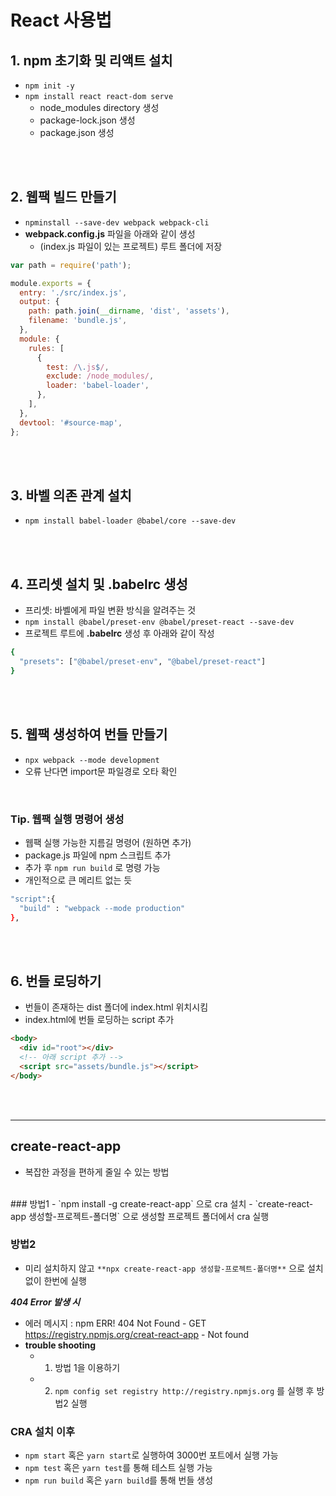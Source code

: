 # React 사용법

## 1. npm 초기화 및 리액트 설치

- `npm init -y`
- `npm install react react-dom serve`
  - node_modules directory 생성
  - package-lock.json 생성
  - package.json 생성

<br><br>

## 2. 웹팩 빌드 만들기

- `npminstall --save-dev webpack webpack-cli`
- **webpack.config.js** 파일을 아래와 같이 생성
  - (index.js 파일이 있는 프로젝트) 루트 폴더에 저장

```js
var path = require('path');

module.exports = {
  entry: './src/index.js',
  output: {
    path: path.join(__dirname, 'dist', 'assets'),
    filename: 'bundle.js',
  },
  module: {
    rules: [
      {
        test: /\.js$/,
        exclude: /node_modules/,
        loader: 'babel-loader',
      },
    ],
  },
  devtool: '#source-map',
};
```

<br><br>

## 3. 바벨 의존 관계 설치

- `npm install babel-loader @babel/core --save-dev`

<br><br>

## 4. 프리셋 설치 및 .babelrc 생성

- 프리셋: 바벨에게 파일 변환 방식을 알려주는 것
- `npm install @babel/preset-env @babel/preset-react --save-dev`
- 프로젝트 루트에 **.babelrc** 생성 후 아래와 같이 작성

```sh
{
  "presets": ["@babel/preset-env", "@babel/preset-react"]
}
```

<br><br>

## 5. 웹팩 생성하여 번들 만들기

- `npx webpack --mode development`
- 오류 난다면 import문 파일경로 오타 확인

<br>

### Tip. 웹팩 실행 명령어 생성

- 웹팩 실행 가능한 지름길 명령어 (원하면 추가)
- package.js 파일에 npm 스크립트 추가
- 추가 후 `npm run build` 로 명령 가능
- 개인적으로 큰 메리트 없는 듯

```sh
"script":{
  "build" : "webpack --mode production"
},
```

<br><br>

## 6. 번들 로딩하기

- 번들이 존재하는 dist 폴더에 index.html 위치시킴
- index.html에 번들 로딩하는 script 추가

```html
<body>
  <div id="root"></div>
  <!-- 아래 script 추가 -->
  <script src="assets/bundle.js"></script>
</body>
```

<br><br>

---

## create-react-app
- 복잡한 과정을 편하게 줄일 수 있는 방법

<br>
### 방법1 
- `npm install -g create-react-app` 으로 cra 설치
- `create-react-app 생성할-프로젝트-폴더명` 으로 생성할 프로젝트 폴더에서 cra 실행

### 방법2
- 미리 설치하지 않고 `**npx create-react-app 생성할-프로젝트-폴더명**` 으로 설치 없이 한번에 실행

***404 Error 발생 시***
- 에러 메시지 : npm ERR! 404 Not Found - GET https://registry.npmjs.org/creat-react-app - Not found 
- **trouble shooting**
  - 1) 방법 1을 이용하기
  - 2) `npm config set registry http://registry.npmjs.org` 를 실행 후 방법2 실행

### CRA 설치 이후
- `npm start` 혹은 `yarn start`로 실행하여 3000번 포트에서 실행 가능
- `npm test` 혹은 `yarn test`를 통해 테스트 실행 가능
- `npm run build` 혹은 `yarn build`를 통해 번들 생성
